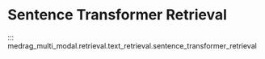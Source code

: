 # Sentence Transformer Retrieval

::: medrag_multi_modal.retrieval.text_retrieval.sentence_transformer_retrieval